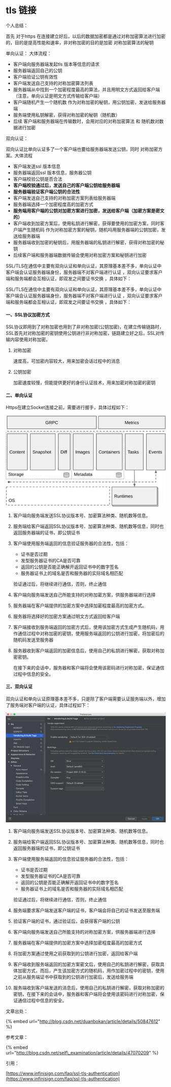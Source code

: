 # tls 链接

个人总结：

首先 对于https 在连接建立好后，以后的数据加密都是通过对称加密算法进行加密的，目的是提高性能和速率，非对称加密的目的是加密  对称加密算法的秘钥

单向认证： 大体流程：

* 客户端向服务器端发起tls 版本等信息的请求
* 服务器端返回自己的公钥
* 客户端验证公钥有效性
* 客户端发送自己支持的对称加密算法列表
* 服务器端从中找到一个加密程度最高的算法，并且用明文方式返回给客户端（注意，单向认证是明文方式传输给客户端）
* 客户端随机产生一个随机数 作为对称加密的秘钥，用公钥加密，发送给服务器端
* 服务端使用私钥解密，获得对称加密的秘钥（随机数）
* 后续 客户端和服务器端在传输数时，会用对应的对称加密算法 和 随机数对数据进行加密

双向认证： 

双向认证比单向认证多了一个客户端也要给服务器端发送公钥，同时 对称加密方案。大体流程

* 客户端发送ssl 版本信息
* 服务器端返回ssl 版本信息，服务器公钥
* 客户端校验公钥是否合法
* **客户端校验通过后，发送自己的客户端公钥给服务器端**
* **服务器端验证客户端公钥的合法性**
* 客户端发送自己支持的对称加密方案列表给服务器端
* 服务器端选择一个加密程度高的加密方式
* **服务端用客户端的公钥对加密方案进行加密，发送给客户端（加密方案是密文的）**
* 客户端收到加密方案后，使用私钥进行解密，获得要使用的加密方案，同时客户端产生随机码 作为对称加密方案的秘钥，随机吗用服务器端的公钥加密，发送给服务器端
* 服务器端收到加密的秘钥后，用服务器端的私钥进行解密，获得对称加密的秘钥
* 后续客户端和服务器端数据传输会使用对称加密方案和秘钥进行加密



SSL/TLS在通信中主要有双向认证和单向认证，其原理基本差不多，单向认证中客户端会认证服务器端身份，服务器端不对客户端进行认证 ，双向认证要求客户端和服务端都会互相认证，即双发之间要证书交换 ，具体如下：

SSL/TLS在通信中主要有双向认证和单向认证，其原理基本差不多，单向认证中客户端会认证服务器端身份，服务器端不对客户端进行认证 ，双向认证要求客户端和服务端都会互相认证，即双发之间要证书交换 ，具体如下：

#### 一、SSL协议加密方式 <a id="&#x4E09;ssl&#x534F;&#x8BAE;&#x52A0;&#x5BC6;&#x65B9;&#x5F0F;"></a>

SSL协议即用到了对称加密也用到了非对称加密\(公钥加密\)，在建立传输链路时，SSL首先对对称加密的密钥使用公钥进行非对称加密，链路建立好之后，SSL对传输内容使用对称加密。

1. 对称加密 

   速度高，可加密内容较大，用来加密会话过程中的消息

2. 公钥加密 

   加密速度较慢，但能提供更好的身份认证技术，用来加密对称加密的密钥

#### 二、单向认证 <a id="&#x56DB;&#x5355;&#x5411;&#x8BA4;&#x8BC1;"></a>

Https在建立Socket连接之前，需要进行握手，具体过程如下：

![](../../../.gitbook/assets/image%20%2819%29.png)

1. 客户端向服务端发送SSL协议版本号、加密算法种类、随机数等信息。
2. 服务端给客户端返回SSL协议版本号、加密算法种类、随机数等信息，同时也返回服务器端的证书，即公钥证书
3. 客户端使用服务端返回的信息验证服务器的合法性，包括：

   * 证书是否过期
   * 发型服务器证书的CA是否可靠
   * 返回的公钥是否能正确解开返回证书中的数字签名
   * 服务器证书上的域名是否和服务器的实际域名相匹配

   验证通过后，将继续进行通信，否则，终止通信

4. 客户端向服务端发送自己所能支持的对称加密方案，供服务器端进行选择
5. 服务器端在客户端提供的加密方案中选择加密程度最高的加密方式。
6. 服务器将选择好的加密方案通过明文方式返回给客户端
7. 客户端接收到服务端返回的加密方式后，使用该加密方式生成产生随机码，用作通信过程中对称加密的密钥，使用服务端返回的公钥进行加密，将加密后的随机码发送至服务器
8. 服务器收到客户端返回的加密信息后，使用自己的私钥进行解密，获取对称加密密钥。 

   在接下来的会话中，服务器和客户端将会使用该密码进行对称加密，保证通信过程中信息的安全。

#### 三、双向认证 <a id="&#x4E94;&#x53CC;&#x5411;&#x8BA4;&#x8BC1;"></a>

双向认证和单向认证原理基本差不多，只是除了客户端需要认证服务端以外，增加了服务端对客户端的认证，具体过程如下：

![](../../../.gitbook/assets/image%20%2822%29.png)

1. 客户端向服务端发送SSL协议版本号、加密算法种类、随机数等信息。
2. 服务端给客户端返回SSL协议版本号、加密算法种类、随机数等信息，同时也返回服务器端的证书，即公钥证书
3. 客户端使用服务端返回的信息验证服务器的合法性，包括：

   * 证书是否过期
   * 发型服务器证书的CA是否可靠
   * 返回的公钥是否能正确解开返回证书中的数字签名
   * 服务器证书上的域名是否和服务器的实际域名相匹配

   验证通过后，将继续进行通信，否则，终止通信

4. 服务端要求客户端发送客户端的证书，客户端会将自己的证书发送至服务端
5. 验证客户端的证书，通过验证后，会获得客户端的公钥
6. 客户端向服务端发送自己所能支持的对称加密方案，供服务器端进行选择
7. 服务器端在客户端提供的加密方案中选择加密程度最高的加密方式
8. 将加密方案通过使用之前获取到的公钥进行加密，返回给客户端
9. 客户端收到服务端返回的加密方案密文后，使用自己的私钥进行解密，获取具体加密方式，而后，产生该加密方式的随机码，用作加密过程中的密钥，使用之前从服务端证书中获取到的公钥进行加密后，发送给服务端
10. 服务端收到客户端发送的消息后，使用自己的私钥进行解密，获取对称加密的密钥，在接下来的会话中，服务器和客户端将会使用该密码进行对称加密，保证通信过程中信息的安全。

文章出处：

{% embed url="http://blog.csdn.net/duanbokan/article/details/50847612" %}

参考文章：

{% embed url="http://blog.csdn.net/self\_examination/article/details/47070209" %}

引用：

[https://www.infinisign.com/faq/ssl-tls-authentication](https://www.infinisign.com/faq/ssl-tls-authentication)

